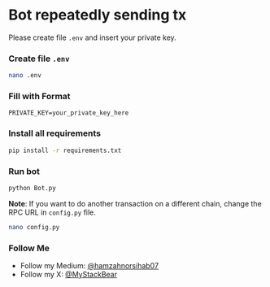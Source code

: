 # Bot repeatedly sending tx

Please create file `.env` and insert your private key.

### Create file `.env`
```bash
nano .env
```

### Fill with Format
```plaintext
PRIVATE_KEY=your_private_key_here
```

### Install all requirements
```bash
pip install -r requirements.txt
```

### Run bot
```bash
python Bot.py
```

**Note**: If you want to do another transaction on a different chain, change the RPC URL in `config.py` file.

```bash
nano config.py
```

### Follow Me
- Follow my Medium: [@hamzahnorsihab07](https://medium.com/@hamzahnorsihab07)
- Follow my X: [@MyStackBear](https://x.com/MyStackBear)

